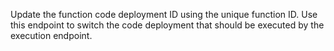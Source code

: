 Update the function code deployment ID using the unique function ID. Use this endpoint to switch the code deployment that should be executed by the execution endpoint.

